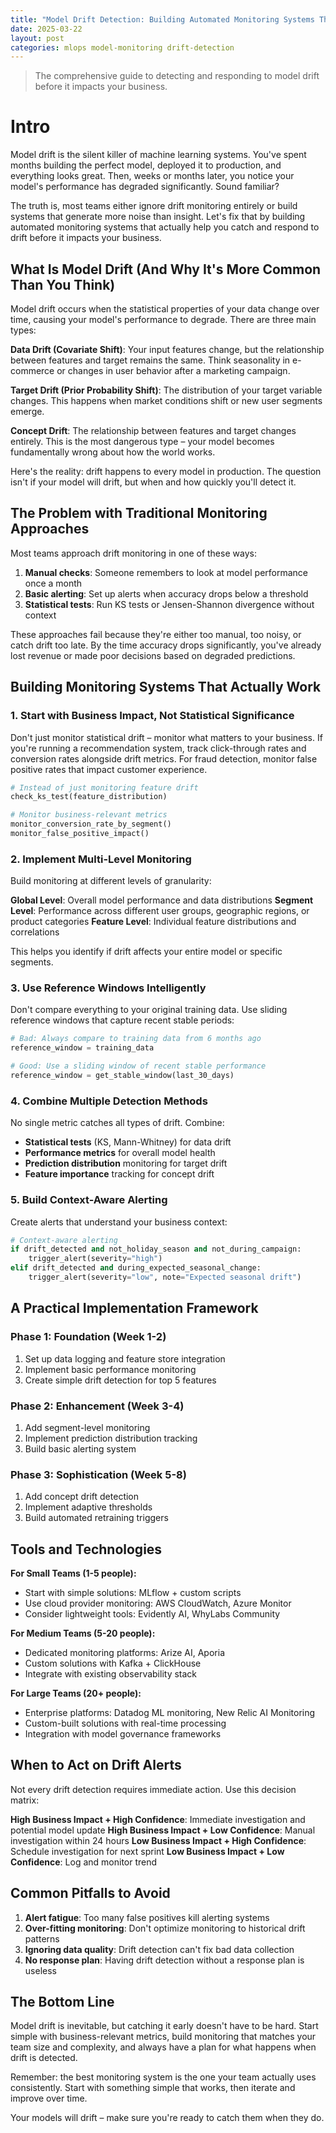 ```yaml
---
title: "Model Drift Detection: Building Automated Monitoring Systems That Actually Work"
date: 2025-03-22
layout: post
categories: mlops model-monitoring drift-detection
---
```

> The comprehensive guide to detecting and responding to model drift before it impacts your business.

# Intro

Model drift is the silent killer of machine learning systems. You've spent months building the perfect model, deployed it to production, and everything looks great. Then, weeks or months later, you notice your model's performance has degraded significantly. Sound familiar?

The truth is, most teams either ignore drift monitoring entirely or build systems that generate more noise than insight. Let's fix that by building automated monitoring systems that actually help you catch and respond to drift before it impacts your business.

## What Is Model Drift (And Why It's More Common Than You Think)

Model drift occurs when the statistical properties of your data change over time, causing your model's performance to degrade. There are three main types:

**Data Drift (Covariate Shift)**: Your input features change, but the relationship between features and target remains the same. Think seasonality in e-commerce or changes in user behavior after a marketing campaign.

**Target Drift (Prior Probability Shift)**: The distribution of your target variable changes. This happens when market conditions shift or new user segments emerge.

**Concept Drift**: The relationship between features and target changes entirely. This is the most dangerous type – your model becomes fundamentally wrong about how the world works.

Here's the reality: drift happens to every model in production. The question isn't if your model will drift, but when and how quickly you'll detect it.

## The Problem with Traditional Monitoring Approaches

Most teams approach drift monitoring in one of these ways:

1. **Manual checks**: Someone remembers to look at model performance once a month
2. **Basic alerting**: Set up alerts when accuracy drops below a threshold
3. **Statistical tests**: Run KS tests or Jensen-Shannon divergence without context

These approaches fail because they're either too manual, too noisy, or catch drift too late. By the time accuracy drops significantly, you've already lost revenue or made poor decisions based on degraded predictions.

## Building Monitoring Systems That Actually Work

### 1. Start with Business Impact, Not Statistical Significance

Don't just monitor statistical drift – monitor what matters to your business. If you're running a recommendation system, track click-through rates and conversion rates alongside drift metrics. For fraud detection, monitor false positive rates that impact customer experience.

```python
# Instead of just monitoring feature drift
check_ks_test(feature_distribution)

# Monitor business-relevant metrics
monitor_conversion_rate_by_segment()
monitor_false_positive_impact()
```

### 2. Implement Multi-Level Monitoring

Build monitoring at different levels of granularity:

**Global Level**: Overall model performance and data distributions
**Segment Level**: Performance across different user groups, geographic regions, or product categories
**Feature Level**: Individual feature distributions and correlations

This helps you identify if drift affects your entire model or specific segments.

### 3. Use Reference Windows Intelligently

Don't compare everything to your original training data. Use sliding reference windows that capture recent stable periods:

```python
# Bad: Always compare to training data from 6 months ago
reference_window = training_data

# Good: Use a sliding window of recent stable performance
reference_window = get_stable_window(last_30_days)
```

### 4. Combine Multiple Detection Methods

No single metric catches all types of drift. Combine:

- **Statistical tests** (KS, Mann-Whitney) for data drift
- **Performance metrics** for overall model health
- **Prediction distribution** monitoring for target drift
- **Feature importance** tracking for concept drift

### 5. Build Context-Aware Alerting

Create alerts that understand your business context:

```python
# Context-aware alerting
if drift_detected and not_holiday_season and not_during_campaign:
    trigger_alert(severity="high")
elif drift_detected and during_expected_seasonal_change:
    trigger_alert(severity="low", note="Expected seasonal drift")
```

## A Practical Implementation Framework

### Phase 1: Foundation (Week 1-2)
1. Set up data logging and feature store integration
2. Implement basic performance monitoring
3. Create simple drift detection for top 5 features

### Phase 2: Enhancement (Week 3-4)
1. Add segment-level monitoring
2. Implement prediction distribution tracking
3. Build basic alerting system

### Phase 3: Sophistication (Week 5-8)
1. Add concept drift detection
2. Implement adaptive thresholds
3. Build automated retraining triggers

## Tools and Technologies

**For Small Teams (1-5 people):**
- Start with simple solutions: MLflow + custom scripts
- Use cloud provider monitoring: AWS CloudWatch, Azure Monitor
- Consider lightweight tools: Evidently AI, WhyLabs Community

**For Medium Teams (5-20 people):**
- Dedicated monitoring platforms: Arize AI, Aporia
- Custom solutions with Kafka + ClickHouse
- Integrate with existing observability stack

**For Large Teams (20+ people):**
- Enterprise platforms: Datadog ML monitoring, New Relic AI Monitoring
- Custom-built solutions with real-time processing
- Integration with model governance frameworks

## When to Act on Drift Alerts

Not every drift detection requires immediate action. Use this decision matrix:

**High Business Impact + High Confidence**: Immediate investigation and potential model update
**High Business Impact + Low Confidence**: Manual investigation within 24 hours
**Low Business Impact + High Confidence**: Schedule investigation for next sprint
**Low Business Impact + Low Confidence**: Log and monitor trend

## Common Pitfalls to Avoid

1. **Alert fatigue**: Too many false positives kill alerting systems
2. **Over-fitting monitoring**: Don't optimize monitoring to historical drift patterns
3. **Ignoring data quality**: Drift detection can't fix bad data collection
4. **No response plan**: Having drift detection without a response plan is useless

## The Bottom Line

Model drift is inevitable, but catching it early doesn't have to be hard. Start simple with business-relevant metrics, build monitoring that matches your team size and complexity, and always have a plan for what happens when drift is detected.

Remember: the best monitoring system is the one your team actually uses consistently. Start with something simple that works, then iterate and improve over time.

Your models will drift – make sure you're ready to catch them when they do.